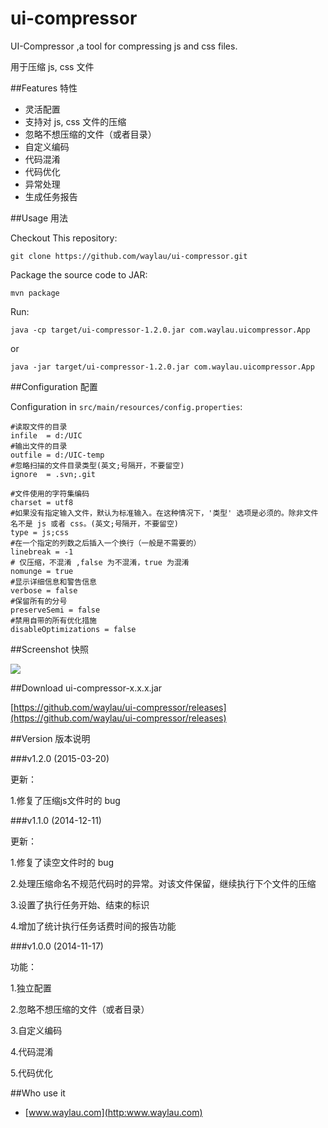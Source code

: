 ui-compressor
=============

UI-Compressor ,a tool for compressing js and css files.

用于压缩 js, css 文件

##Features 特性

* 灵活配置
* 支持对 js, css 文件的压缩
* 忽略不想压缩的文件（或者目录）
* 自定义编码
* 代码混淆
* 代码优化
* 异常处理
* 生成任务报告

##Usage 用法

Checkout This repository:

	git clone https://github.com/waylau/ui-compressor.git

Package the source code to JAR:

	mvn package

Run:

	java -cp target/ui-compressor-1.2.0.jar com.waylau.uicompressor.App

or 

	java -jar target/ui-compressor-1.2.0.jar com.waylau.uicompressor.App

##Configuration 配置

 Configuration in `src/main/resources/config.properties`:

	#读取文件的目录
	infile  = d:/UIC      
	#输出文件的目录
	outfile = d:/UIC-temp    
	#忽略扫描的文件目录类型(英文;号隔开，不要留空)
	ignore  = .svn;.git
	
	#文件使用的字符集编码
	charset = utf8
	#如果没有指定输入文件，默认为标准输入。在这种情况下，'类型' 选项是必须的。除非文件名不是 js 或者 css。(英文;号隔开，不要留空)
	type = js;css
	#在一个指定的列数之后插入一个换行（一般是不需要的）
	linebreak = -1
	# 仅压缩，不混淆 ,false 为不混淆，true 为混淆
	nomunge = true
	#显示详细信息和警告信息
	verbose = false
	#保留所有的分号
	preserveSemi = false
	#禁用自带的所有优化措施
	disableOptimizations = false

##Screenshot 快照

![](http://99btgc01.info/uploads/2014/12/uic.jpg)

##Download ui-compressor-x.x.x.jar

[https://github.com/waylau/ui-compressor/releases](https://github.com/waylau/ui-compressor/releases)

##Version 版本说明

###v1.2.0 (2015-03-20)

更新：

1.修复了压缩js文件时的 bug 
 

###v1.1.0 (2014-12-11)

更新：

1.修复了读空文件时的 bug 

2.处理压缩命名不规范代码时的异常。对该文件保留，继续执行下个文件的压缩

3.设置了执行任务开始、结束的标识

4.增加了统计执行任务话费时间的报告功能

###v1.0.0 (2014-11-17)

功能：

1.独立配置

2.忽略不想压缩的文件（或者目录）

3.自定义编码

4.代码混淆

5.代码优化


##Who use it

* [www.waylau.com](http:www.waylau.com)





